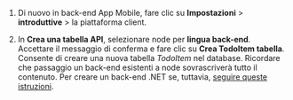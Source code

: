 
1. Di nuovo in back-end App Mobile, fare clic su **Impostazioni** > **introduttive** > la piattaforma client. 

2. In **Crea una tabella API**, selezionare node per **lingua back-end**. Accettare il messaggio di conferma e fare clic su **Crea TodoItem tabella**. Consente di creare una nuova tabella *TodoItem* nel database. Ricordare che passaggio un back-end esistenti a node sovrascriverà tutto il contenuto. Per creare un back-end .NET se, tuttavia, [seguire queste istruzioni](app-service-mobile-dotnet-backend-how-to-use-server-sdk.md#create-app).

